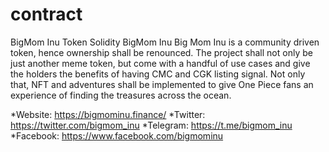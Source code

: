# contract
BigMom Inu Token Solidity 
BigMom Inu
Big Mom Inu is a community driven token, hence ownership shall be renounced. The project shall not only be just another meme token, 
but come with a handful of use cases and give the holders the benefits of having CMC and CGK listing signal. 
Not only that, NFT and adventures shall be implemented to give One Piece fans an experience of finding the treasures across the ocean.

   
*Website: https://bigmominu.finance/
*Twitter: https://twitter.com/bigmom_inu
*Telegram: https://t.me/bigmom_inu
*Facebook: https://www.facebook.com/bigmominu
